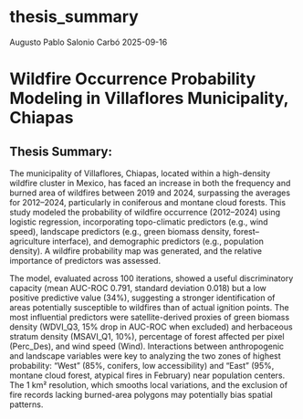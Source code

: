 thesis_summary
================
Augusto Pablo Salonio Carbó
2025-09-16

# Wildfire Occurrence Probability Modeling in Villaflores Municipality, Chiapas

## Thesis Summary:

The municipality of Villaflores, Chiapas, located within a high-density
wildfire cluster in Mexico, has faced an increase in both the frequency
and burned area of wildfires between 2019 and 2024, surpassing the
averages for 2012–2024, particularly in coniferous and montane cloud
forests. This study modeled the probability of wildfire occurrence
(2012–2024) using logistic regression, incorporating topo-climatic
predictors (e.g., wind speed), landscape predictors (e.g., green biomass
density, forest–agriculture interface), and demographic predictors
(e.g., population density). A wildfire probability map was generated,
and the relative importance of predictors was assessed.

The model, evaluated across 100 iterations, showed a useful
discriminatory capacity (mean AUC-ROC 0.791, standard deviation 0.018)
but a low positive predictive value (34%), suggesting a stronger
identification of areas potentially susceptible to wildfires than of
actual ignition points. The most influential predictors were
satellite-derived proxies of green biomass density (WDVI_Q3, 15% drop in
AUC-ROC when excluded) and herbaceous stratum density (MSAVI_Q1, 10%),
percentage of forest affected per pixel (Perc_Des), and wind speed
(Wind). Interactions between anthropogenic and landscape variables were
key to analyzing the two zones of highest probability: “West” (85%,
conifers, low accessibility) and “East” (95%, montane cloud forest,
atypical fires in February) near population centers. The 1 km²
resolution, which smooths local variations, and the exclusion of fire
records lacking burned-area polygons may potentially bias spatial
patterns.
